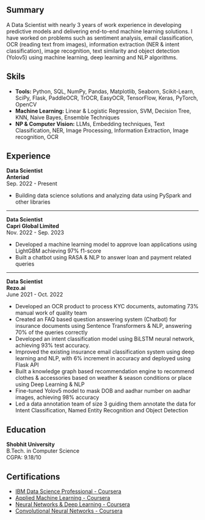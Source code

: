 ## Summary
A Data Scientist with nearly 3 years of work experience in developing predictive models and delivering end-to-end machine learning solutions. I have worked on problems such as sentiment analysis, email classification, OCR (reading text from images), information extraction (NER & intent classification), image recognition, text similarity and object detection (Yolov5) using machine learning, deep learning and NLP algorithms. 

## Skils
- **Tools:**  Python, SQL, NumPy, Pandas, Matplotlib, Seaborn, Scikit-Learn, SciPy, Flask, PaddleOCR, TrOCR, EasyOCR, TensorFlow, Keras, PyTorch, OpenCV
- **Machine Learning:** Linear & Logistic Regression, SVM, Decision Tree, KNN, Naive Bayes, Ensemble Techniques
- **NP & Computer Vision:** LLMs, Embedding techniques, Text Classification, NER, Image Processing, Information Extraction, Image recognition, OCR


## Experience
**Data Scientist**<br>
**Anteriad**<br>
Sep. 2022 - Present<br>
  - Building data science solutions and analyzing data using PySpark and other libraries
---
**Data Scientist**<br>
**Capri Global Limited**<br>
Nov. 2022 - Sep. 2023<br>
  - Developed a machine learning model to approve loan applications using LightGBM achieving 97% f1-score
  - Built a chatbot using RASA & NLP to answer loan and payment related queries
---
**Data Scientist**<br>
**Rezo.ai**<br>
June 2021 - Oct. 2022<br>
  - Developed an OCR product to process KYC documents, automating 73% manual work of quality team
  - Created an FAQ based question answering system (Chatbot) for insurance documents using Sentence Transformers & NLP, answering 70% of the queries correctly
  - Developed an intent classification model using BiLSTM neural network, achieving 93% test accuracy.
  - Improved the existing insurance email classification system using deep learning and NLP, with 6% increment in accuracy and deployed using Flask API
  - Built a knowledge graph based recommendation engine to recommend clothes & accessories based on weather & season conditions or place using Deep Learning & NLP
  - Fine-tuned Yolov5 model to mask DOB and aadhar number on aadhar images, achieving 98% accuracy
  -  Led a data annotation team of size 3 guiding them annotate the data for Intent Classification, Named Entity Recognition and Object Detection

## Education
**Shobhit University** <br>
B.Tech. in Computer Science <br>
CGPA: 9.18/10

## Certifications
- [IBM Data Science Professional - Coursera](https://www.coursera.org/account/accomplishments/specialization/certificate/KRDS7KYT2PVA)
- [Applied Machine Learning - Coursera](https://www.coursera.org/account/accomplishments/certificate/MNG7RAFMPD6P)
- [Neural Networks & Deep Learning - Coursera](https://www.coursera.org/account/accomplishments/certificate/NHN8G747MRZ9)
- [Convolutional Neural Networks - Coursera](https://www.coursera.org/account/accomplishments/certificate/4U97VKDXRX2Y)
